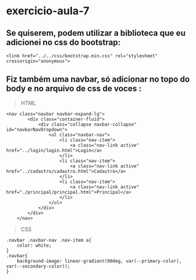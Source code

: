 # exercicio-aula-7

## Se quiserem, podem utilizar a biblioteca que eu adicionei no css do bootstrap:
```
<link href="../../css/bootstrap.min.css" rel="stylesheet" crossorigin="anonymous">
```
## Fiz também uma navbar, só adicionar no topo do body e no arquivo de css de voces :
> HTML
```
<nav class="navbar navbar-expand-lg">
        <div class="container-fluid">
            <div class="collapse navbar-collapse" id="navbarNavDropdown">
                <ul class="navbar-nav">
                    <li class="nav-item">
                        <a class="nav-link active" href="../login/login.html">Login</a>
                    </li>
                    <li class="nav-item">
                        <a class="nav-link active" href="../cadastro/cadastro.html">Cadastro</a>
                    </li>
                    <li class="nav-item">
                        <a class="nav-link active" href="./principal/principal.html">Principal</a>
                    </li>
                </ul>
            </div>
        </div>
    </nav>
```
> CSS
```
.navbar .navbar-nav .nav-item a{
    color: white;
}
.navbar{
    background-image: linear-gradient(90deg, var(--primary-color), var(--secondary-color));
}
```
